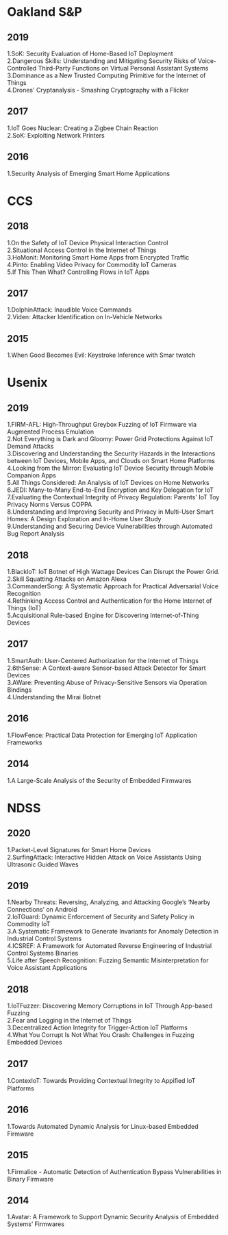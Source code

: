 # Oakland S&P
## 2019
1.SoK: Security Evaluation of Home-Based IoT Deployment  
2.Dangerous Skills: Understanding and Mitigating Security Risks of Voice-Controlled Third-Party Functions on Virtual Personal Assistant Systems  
3.Dominance as a New Trusted Computing Primitive for the Internet of Things  
4.Drones' Cryptanalysis - Smashing Cryptography with a Flicker  
## 2017
1.IoT Goes Nuclear: Creating a Zigbee Chain Reaction  
2.SoK: Exploiting Network Printers  
## 2016
1.Security Analysis of Emerging Smart Home Applications  

# CCS
## 2018
1.On the Safety of IoT Device Physical Interaction Control  
2.Situational Access Control in the Internet of Things  
3.HoMonit: Monitoring Smart Home Apps from Encrypted Traffic  
4.Pinto: Enabling Video Privacy for Commodity IoT Cameras  
5.If This Then What? Controlling Flows in IoT Apps
## 2017
1.DolphinAttack: Inaudible Voice Commands  
2.Viden: Attacker Identification on In-Vehicle Networks  
## 2015
1.When Good Becomes Evil: Keystroke Inference with Smar twatch  
# Usenix
## 2019
1.FIRM-AFL: High-Throughput Greybox Fuzzing of IoT Firmware via Augmented Process Emulation  
2.Not Everything is Dark and Gloomy: Power Grid Protections Against IoT Demand Attacks  
3.Discovering and Understanding the Security Hazards in the Interactions between IoT Devices, Mobile Apps, and Clouds on Smart Home Platforms   
4.Looking from the Mirror: Evaluating IoT Device Security through Mobile Companion Apps  
5.All Things Considered: An Analysis of IoT Devices on Home Networks    
6.JEDI: Many-to-Many End-to-End Encryption and Key Delegation for IoT     
7.Evaluating the Contextual Integrity of Privacy Regulation: Parents' IoT Toy Privacy Norms Versus COPPA  
8.Understanding and Improving Security and Privacy in Multi-User Smart Homes: A Design Exploration and In-Home User Study  
9.Understanding and Securing Device Vulnerabilities through Automated Bug Report Analysis  
## 2018
1.BlackIoT: IoT Botnet of High Wattage Devices Can Disrupt the Power Grid.  
2.Skill Squatting Attacks on Amazon Alexa  
3.CommanderSong: A Systematic Approach for Practical Adversarial Voice Recognition  
4.Rethinking Access Control and Authentication for the Home Internet of Things (IoT)  
5.Acquisitional Rule-based Engine for Discovering Internet-of-Thing Devices  
## 2017
1.SmartAuth: User-Centered Authorization for the Internet of Things  
2.6thSense: A Context-aware Sensor-based Attack Detector for Smart Devices  
3.AWare: Preventing Abuse of Privacy-Sensitive Sensors via Operation Bindings  
4.Understanding the Mirai Botnet  
## 2016
1.FlowFence: Practical Data Protection for Emerging IoT Application Frameworks  
## 2014
1.A Large-Scale Analysis of the Security of Embedded Firmwares  
# NDSS
## 2020
1.Packet-Level Signatures for Smart Home Devices  
2.SurfingAttack: Interactive Hidden Attack on Voice Assistants Using Ultrasonic Guided Waves
## 2019
1.Nearby Threats: Reversing, Analyzing, and Attacking Google’s ‘Nearby Connections’ on Android  
2.IoTGuard: Dynamic Enforcement of Security and Safety Policy in Commodity IoT  
3.A Systematic Framework to Generate Invariants for Anomaly Detection in Industrial Control Systems  
4.ICSREF: A Framework for Automated Reverse Engineering of Industrial Control Systems Binaries  
5.Life after Speech Recognition: Fuzzing Semantic Misinterpretation for Voice Assistant Applications  
## 2018
1.IoTFuzzer: Discovering Memory Corruptions in IoT Through App-based Fuzzing  
2.Fear and Logging in the Internet of Things  
3.Decentralized Action Integrity for Trigger-Action IoT Platforms  
4.What You Corrupt Is Not What You Crash: Challenges in Fuzzing Embedded Devices  
## 2017
1.ContexIoT: Towards Providing Contextual Integrity to Appiﬁed IoT Platforms  
## 2016
1.Towards Automated Dynamic Analysis for Linux-based Embedded Firmware  
## 2015
1.Firmalice - Automatic Detection of Authentication Bypass Vulnerabilities in Binary Firmware  
## 2014
1.Avatar: A Framework to Support Dynamic Security Analysis of Embedded Systems’ Firmwares  
